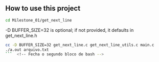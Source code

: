 ## How to use this project

```bash
cd Milestone_01/get_next_line
```

-D BUFFER_SIZE=32 is optional; if not provided, it defaults in get_next_line.h
```bash
cc -D BUFFER_SIZE=32 get_next_line.c get_next_line_utils.c main.c
./a.out arquivo.txt
```  <!-- Fecha o segundo bloco de bash -->
```
